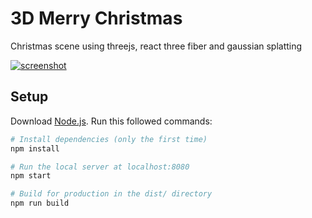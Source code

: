 # 3D Merry Christmas

Christmas scene using threejs, react three fiber and gaussian splatting

[![screenshot](https://3d-merry-xmas.vercel.app/preview.jpg)](https://threejs-christmas.vercel.app/)

## Setup

Download [Node.js](https://nodejs.org/en/download/).
Run this followed commands:

```bash
# Install dependencies (only the first time)
npm install

# Run the local server at localhost:8080
npm start

# Build for production in the dist/ directory
npm run build
```

